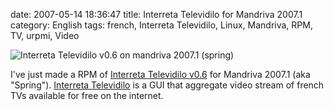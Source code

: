 date: 2007-05-14 18:36:47
title: Interreta Televidilo for Mandriva 2007.1
category: English
tags: french, Interreta Televidilo, Linux, Mandriva, RPM, TV, urpmi, Video

![Interreta Televidilo v0.6 on mandriva 2007.1 (spring)](/static/uploads/2007/05/interreta-televidilo-v06-on-mandriva-20071-spring1.png)

I've just made a RPM of [Interreta Televidilo v0.6](https://github.com/kdeldycke/mandriva-specs/tree/master/televidilo-0.6-2mdv2007.1) for Mandriva 2007.1 (aka "Spring"). [Interreta Televidilo](http://televidilo.bouil.org) is a GUI that aggregate video stream of french TVs available for free on the internet.
